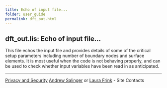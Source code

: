 ```yaml
---
title: Echo of input file...
folder: user_guide
permalink: dft_out.html
---
```


## dft_out.lis: Echo of input file...

This file echos the input file and provides details of some of the critical setup parameters including number of boundary nodes and surface elements. 
It is most useful when the code is not behaving properly, and can be used to check whether input variables have been read in as anticipated.

***

[Privacy and Security](http://www.sandia.gov/general/privacy-security/index.html)
[Andrew Salinger](mailto:agsalin@sandia.gov) or [Laura Frink](mailto:ljfrink@colderinsights.com) - Site Contacts 